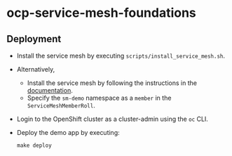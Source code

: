 # ocp-service-mesh-foundations

## Deployment

* Install the service mesh by executing `scripts/install_service_mesh.sh`.
* Alternatively,
	* Install the service mesh by following the instructions in the [documentation](https://docs.openshift.com/container-platform/4.3/service_mesh/service_mesh_install/installing-ossm.html).
	* Specify the `sm-demo` namespace as a `member` in the `ServiceMeshMemberRoll`.
* Login to the OpenShift cluster as a cluster-admin using the `oc` CLI.
* Deploy the demo app by executing:

    ```
    make deploy
    ```
